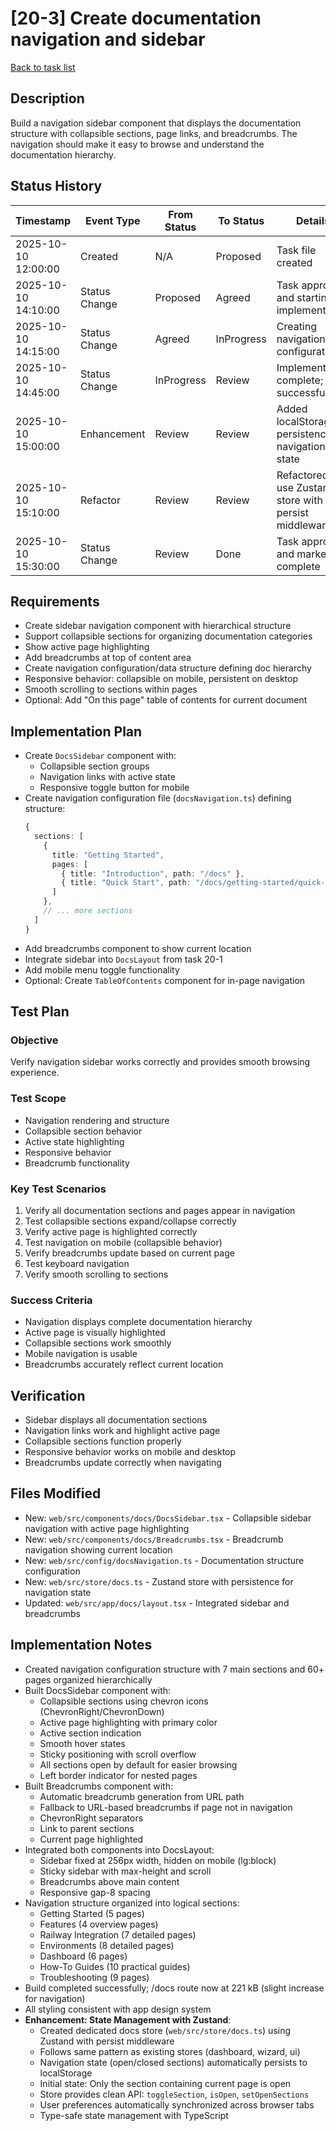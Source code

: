 # [20-3] Create documentation navigation and sidebar

[Back to task list](./tasks.md)

## Description
Build a navigation sidebar component that displays the documentation structure with collapsible sections, page links, and breadcrumbs. The navigation should make it easy to browse and understand the documentation hierarchy.

## Status History
| Timestamp | Event Type | From Status | To Status | Details | User |
|-----------|------------|-------------|-----------|---------|------|
| 2025-10-10 12:00:00 | Created | N/A | Proposed | Task file created | ai-agent |
| 2025-10-10 14:10:00 | Status Change | Proposed | Agreed | Task approved and starting implementation | ai-agent |
| 2025-10-10 14:15:00 | Status Change | Agreed | InProgress | Creating navigation configuration | ai-agent |
| 2025-10-10 14:45:00 | Status Change | InProgress | Review | Implementation complete; build successful | ai-agent |
| 2025-10-10 15:00:00 | Enhancement | Review | Review | Added localStorage persistence for navigation state | ai-agent |
| 2025-10-10 15:10:00 | Refactor | Review | Review | Refactored to use Zustand store with persist middleware | ai-agent |
| 2025-10-10 15:30:00 | Status Change | Review | Done | Task approved and marked complete | ai-agent |

## Requirements
- Create sidebar navigation component with hierarchical structure
- Support collapsible sections for organizing documentation categories
- Show active page highlighting
- Add breadcrumbs at top of content area
- Create navigation configuration/data structure defining doc hierarchy
- Responsive behavior: collapsible on mobile, persistent on desktop
- Smooth scrolling to sections within pages
- Optional: Add "On this page" table of contents for current document

## Implementation Plan
- Create `DocsSidebar` component with:
  - Collapsible section groups
  - Navigation links with active state
  - Responsive toggle button for mobile
- Create navigation configuration file (`docsNavigation.ts`) defining structure:
  ```typescript
  {
    sections: [
      {
        title: "Getting Started",
        pages: [
          { title: "Introduction", path: "/docs" },
          { title: "Quick Start", path: "/docs/getting-started/quick-start" }
        ]
      },
      // ... more sections
    ]
  }
  ```
- Add breadcrumbs component to show current location
- Integrate sidebar into `DocsLayout` from task 20-1
- Add mobile menu toggle functionality
- Optional: Create `TableOfContents` component for in-page navigation

## Test Plan
### Objective
Verify navigation sidebar works correctly and provides smooth browsing experience.

### Test Scope
- Navigation rendering and structure
- Collapsible section behavior
- Active state highlighting
- Responsive behavior
- Breadcrumb functionality

### Key Test Scenarios
1. Verify all documentation sections and pages appear in navigation
2. Test collapsible sections expand/collapse correctly
3. Verify active page is highlighted correctly
4. Test navigation on mobile (collapsible behavior)
5. Verify breadcrumbs update based on current page
6. Test keyboard navigation
7. Verify smooth scrolling to sections

### Success Criteria
- Navigation displays complete documentation hierarchy
- Active page is visually highlighted
- Collapsible sections work smoothly
- Mobile navigation is usable
- Breadcrumbs accurately reflect current location

## Verification
- Sidebar displays all documentation sections
- Navigation links work and highlight active page
- Collapsible sections function properly
- Responsive behavior works on mobile and desktop
- Breadcrumbs update correctly when navigating

## Files Modified
- New: `web/src/components/docs/DocsSidebar.tsx` - Collapsible sidebar navigation with active page highlighting
- New: `web/src/components/docs/Breadcrumbs.tsx` - Breadcrumb navigation showing current location
- New: `web/src/config/docsNavigation.ts` - Documentation structure configuration
- New: `web/src/store/docs.ts` - Zustand store with persistence for navigation state
- Updated: `web/src/app/docs/layout.tsx` - Integrated sidebar and breadcrumbs

## Implementation Notes
- Created navigation configuration structure with 7 main sections and 60+ pages organized hierarchically
- Built DocsSidebar component with:
  - Collapsible sections using chevron icons (ChevronRight/ChevronDown)
  - Active page highlighting with primary color
  - Active section indication
  - Smooth hover states
  - Sticky positioning with scroll overflow
  - All sections open by default for easier browsing
  - Left border indicator for nested pages
- Built Breadcrumbs component with:
  - Automatic breadcrumb generation from URL path
  - Fallback to URL-based breadcrumbs if page not in navigation
  - ChevronRight separators
  - Link to parent sections
  - Current page highlighted
- Integrated both components into DocsLayout:
  - Sidebar fixed at 256px width, hidden on mobile (lg:block)
  - Sticky sidebar with max-height and scroll
  - Breadcrumbs above main content
  - Responsive gap-8 spacing
- Navigation structure organized into logical sections:
  - Getting Started (5 pages)
  - Features (4 overview pages)
  - Railway Integration (7 detailed pages)
  - Environments (8 detailed pages)
  - Dashboard (6 pages)
  - How-To Guides (10 practical guides)
  - Troubleshooting (9 pages)
- Build completed successfully; /docs route now at 221 kB (slight increase for navigation)
- All styling consistent with app design system
- **Enhancement: State Management with Zustand**:
  - Created dedicated docs store (`web/src/store/docs.ts`) using Zustand with persist middleware
  - Follows same pattern as existing stores (dashboard, wizard, ui)
  - Navigation state (open/closed sections) automatically persists to localStorage
  - Initial state: Only the section containing current page is open
  - Store provides clean API: `toggleSection`, `isOpen`, `setOpenSections`
  - User preferences automatically synchronized across browser tabs
  - Type-safe state management with TypeScript

